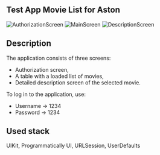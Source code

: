 ##  Test App Movie List for Aston

![AuthorizationScreen](https://github.com/AndreiFerradesign/TestAPPforAston/blob/main/Simulator%20Screenshot%20-%20iPhone%2014%20Pro%20-%202023-07-10%20at%2021.00.01.png)
![MainScreen](https://github.com/AndreiFerradesign/TestAPPforAston/blob/main/Simulator%20Screenshot%20-%20iPhone%2014%20Pro%20-%202023-07-10%20at%2020.59.46.png)
![DescriptionScreen](https://github.com/AndreiFerradesign/TestAPPforAston/blob/main/Simulator%20Screenshot%20-%20iPhone%2014%20Pro%20-%202023-07-10%20at%2020.59.53.png)

## Description

The application consists of three screens:

- Authorization screen,
- A table with a loaded list of movies,
- Detailed description screen of the selected movie.

To log in to the application, use: 

 - Username -> 1234
 - Password -> 1234

## Used stack

UIKit, Programmatically UI, URLSession, UserDefaults
